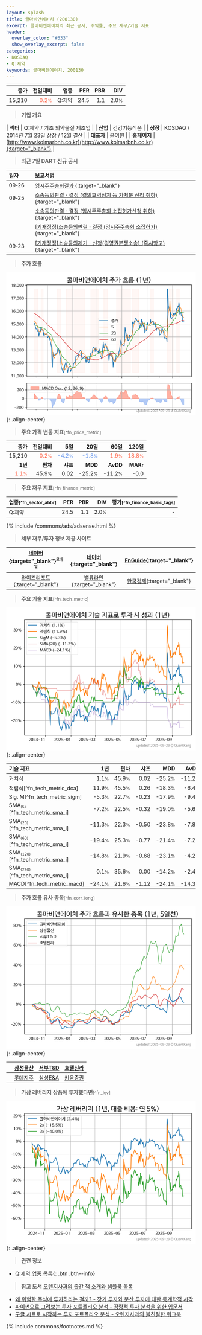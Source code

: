 ```yaml
---
layout: splash
title: 콜마비앤에이치 (200130)
excerpt: 콜마비앤에이치의 최근 공시, 수익률, 주요 재무/기술 지표
header:
  overlay_color: "#333"
  show_overlay_excerpt: false
categories:
- KOSDAQ
- Q:제약
keywords: 콜마비앤에이치, 200130
---
```


| **종가** | **전일대비** | **업종** | **PER** | **PBR** | **DIV** |
| -------: | -----------: | -------: | ------: | ------: | ------: |
| 15,210 | <span style="color: tomato">0.2<small>%</small></span> | Q:제약 | 24.5 | 1.1 | 2.0<small>%</small> |

<!-- more -->


> **기업 개요**<a id="company"></a>

| <span style="white-space:nowrap;">**섹터**</span> | Q:제약 / 기초 의약물질 제조업 |
| <span style="white-space:nowrap;">**산업**</span> | 건강기능식품 |
| <span style="white-space:nowrap;">**상장**</span> | KOSDAQ / 2014년 7월 23일 상장 / 12월 결산 |
| <span style="white-space:nowrap;">**대표자**</span> | 윤여원 |
| <span style="white-space:nowrap;">**홈페이지**</span> | [http://www.kolmarbnh.co.kr](http://www.kolmarbnh.co.kr){:target="_blank"} |


> **최근 7일 DART 신규 공시**<a id="dart"></a>

| **일자** |      | **보고서명** |
| :------- | :--- | :----------- |
| 09&#x2011;26 | | [임시주주총회결과              ](https://dart.fss.or.kr/dsaf001/main.do?rcpNo=20250926900219){:target="_blank"} |
| 09&#x2011;25 | | [소송등의판결ㆍ결정              (결의효력정지 등 가처분 신청 취하)](https://dart.fss.or.kr/dsaf001/main.do?rcpNo=20250925900705){:target="_blank"} |
|  | | [소송등의판결ㆍ결정              (임시주주총회 소집허가신청 취하)](https://dart.fss.or.kr/dsaf001/main.do?rcpNo=20250925900704){:target="_blank"} |
|  | | [[기재정정]소송등의판결ㆍ결정              (임시주주총회 소집허가)](https://dart.fss.or.kr/dsaf001/main.do?rcpNo=20250925900434){:target="_blank"} |
| 09&#x2011;23 | | [[기재정정]소송등의제기ㆍ신청(경영권분쟁소송)              (즉시항고)](https://dart.fss.or.kr/dsaf001/main.do?rcpNo=20250923900306){:target="_blank"} |


> **주가 흐름**<a id="price"></a>

![200130](/stock/images/200130.png){: .align-center}


> **주요 가격 변동 지표**<small>[^fn_price_metric]</small>

| **종가** | **전일대비** | **5일** | **20일** | **60일** | **120일** |
| -------: | -----------: | ------: | -------: | -------: | --------: |
| 15,210 | <span style="color: tomato">0.2<small>%</small></span> | <span style="color: cornflowerblue">-4.2<small>%</small></span> | <span style="color: cornflowerblue">-1.8<small>%</small></span> | <span style="color: tomato">1.9<small>%</small></span> | <span style="color: tomato">18.8<small>%</small></span> |
| **1년** | **편차** | **샤프** | **MDD** | **AvDD** | **MARr** |
| <span style="color: tomato">1.1<small>%</small></span> | 45.9<small>%</small> | 0.02 | -25.2<small>%</small> | -11.2<small>%</small> | -0.0 |


> **주요 재무 지표**<small>[^fn_finance_metric]</small>

| **업종**<small>[^fn_sector_abbr]</small> | **PER** | **PBR** | **DIV** | **평가**<small>[^fn_finance_basic_tags]</small> |
| :--------------------------------------- | ------: | ------: | ------: | ----------------------------------------------: |
| Q:제약 | 24.5 | 1.1 | 2.0<small>%</small> | - |



{% include /commons/ads/adsense.html %}

> **세부 재무/투자 정보 제공 사이트**

| [네이버](https://m.stock.naver.com/domestic/stock/200130/finance/summary){:target="_blank"}<sup><small>모바일</small></sup> | [네이버](https://finance.naver.com/item/coinfo.naver?code=200130){:target="_blank"} | [FnGuide](https://comp.fnguide.com/SVO2/ASP/SVD_Invest.asp?gicode=A200130&MenuYn=Y){:target="_blank"} |
| :---: | :---: | :---: |
| [와이즈리포트](https://comp.wisereport.co.kr/company/c1040001.aspx?cmp_cd=200130){:target="_blank"} | [밸류라인](https://www.valueline.co.kr/finance/summary/200130){:target="_blank"} | [한국경제](https://markets.hankyung.com/stock/200130/financial-summary){:target="_blank"} |


> **주요 기술 지표**<small>[^fn_tech_metric]</small>


![200130](/stock/images/200130_tech.png){: .align-center}

| **기술 지표** | **1년** | **편차** | **샤프** | **MDD** | **AvDD** |
| :------------ | ------: | -----------: | -------: | ------: | -------: |
| 거치식 | 1.1<small>%</small> | 45.9<small>%</small> | 0.02 | -25.2<small>%</small> | -11.2<small>%</small> |
| 적립식[^fn_tech_metric_dca] | 11.9<small>%</small> | 45.5<small>%</small> | 0.26 | -18.3<small>%</small> | -6.4<small>%</small> |
| Sig. M[^fn_tech_metric_sigm] | -5.3<small>%</small> | 22.7<small>%</small> | -0.23 | -17.9<small>%</small> | -9.4<small>%</small> |
| SMA<small><sub>(5)</sub></small>[^fn_tech_metric_sma_i] | -7.2<small>%</small> | 22.5<small>%</small> | -0.32 | -19.0<small>%</small> | -5.6<small>%</small> |
| SMA<small><sub>(20)</sub></small>[^fn_tech_metric_sma_i] | -11.3<small>%</small> | 22.3<small>%</small> | -0.50 | -23.8<small>%</small> | -7.8<small>%</small> |
| SMA<small><sub>(60)</sub></small>[^fn_tech_metric_sma_i] | -19.4<small>%</small> | 25.3<small>%</small> | -0.77 | -21.4<small>%</small> | -7.2<small>%</small> |
| SMA<small><sub>(120)</sub></small>[^fn_tech_metric_sma_i] | -14.8<small>%</small> | 21.9<small>%</small> | -0.68 | -23.1<small>%</small> | -4.2<small>%</small> |
| SMA<small><sub>(240)</sub></small>[^fn_tech_metric_sma_i] | 0.1<small>%</small> | 35.6<small>%</small> | 0.00 | -14.2<small>%</small> | -2.4<small>%</small> |
| MACD[^fn_tech_metric_macd] | -24.1<small>%</small> | 21.6<small>%</small> | -1.12 | -24.1<small>%</small> | -14.3<small>%</small> |


> **주가 흐름 유사 종목**<a id="corr"></a><small>[^fn_corr_long]</small>

![200130](/stock/images/200130_corr.png){: .align-center}

|       | [삼성물산](/028260/) | [서부T&D](/006730/) | [호텔신라](/008770/) |
| :---: | :------------------------------------: | :------------------------------------: | :------------------------------------: |
|       | [롯데지주](/004990/) | [삼성E&A](/028050/) | [키움증권](/039490/) |


> **가상 레버리지 상품에 투자했다면**<a id="2x"></a><small>[^fn_lev]</small>

![200130](/stock/images/200130_2x.png){: .align-center}


> **관련 정보**

- [Q:제약 업종 목록](/stats/sector/kosdaq_업종_제약_종목/){: .btn .btn--info}

> **참고 도서** [오렌지사과의 출간 책 소개와 샘플북 목록](https://kongdori.tistory.com/691)

- [왜 위험한 주식에 투자하라는 걸까? - 장기 투자와 분산 투자에 대한 통계학적 시각](https://kongdori.tistory.com/421)
- [파이썬으로 그려보는 투자 포트폴리오 분석  - 정량적 투자 분석을 위한 입문서](https://kongdori.tistory.com/643)
- [구글 시트로 시작하는 투자 포트폴리오 분석 - 오렌지사과의 불친절한 워크북](https://kongdori.tistory.com/449)


{% include commons/footnotes.md %}